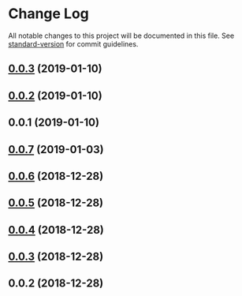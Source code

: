 # Change Log

All notable changes to this project will be documented in this file. See [standard-version](https://github.com/conventional-changelog/standard-version) for commit guidelines.

<a name="0.0.3"></a>
## [0.0.3](https://github.com/fabric-map-vue/fabric-map-vue/compare/v0.0.2...v0.0.3) (2019-01-10)



<a name="0.0.2"></a>
## [0.0.2](https://github.com/fabric-map-vue/fabric-map-vue/compare/v0.0.1...v0.0.2) (2019-01-10)



<a name="0.0.1"></a>
## 0.0.1 (2019-01-10)



<a name="0.0.7"></a>
## [0.0.7](https://github.com/fabric-coordinator-vue/fabric-coordinator-vue/compare/v0.0.6...v0.0.7) (2019-01-03)



<a name="0.0.6"></a>
## [0.0.6](https://github.com/fabric-coordinator-vue/fabric-coordinator-vue/compare/v0.0.5...v0.0.6) (2018-12-28)



<a name="0.0.5"></a>
## [0.0.5](https://github.com/fabric-coordinator-vue/fabric-coordinator-vue/compare/v0.0.4...v0.0.5) (2018-12-28)



<a name="0.0.4"></a>
## [0.0.4](https://github.com/fabric-coordinator-vue/fabric-coordinator-vue/compare/v0.0.3...v0.0.4) (2018-12-28)



<a name="0.0.3"></a>
## [0.0.3](https://github.com/fabric-coordinator-vue/fabric-coordinator-vue/compare/v0.0.2...v0.0.3) (2018-12-28)



<a name="0.0.2"></a>
## 0.0.2 (2018-12-28)
